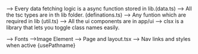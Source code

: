 --> Every data fetching logic is a async function stored in lib.(data.ts)
--> All the tsc types are in th lib folder. (definations.ts)
--> Any funtion which are required in lib (util.ts)
--> All the ui components are in app/ui
--> clsx is a library that lets you toggle class names easily.

--> Fonts
-->Image Element
--> Page and layout.tsx
--> Nav links and styles when active {usePathname}


